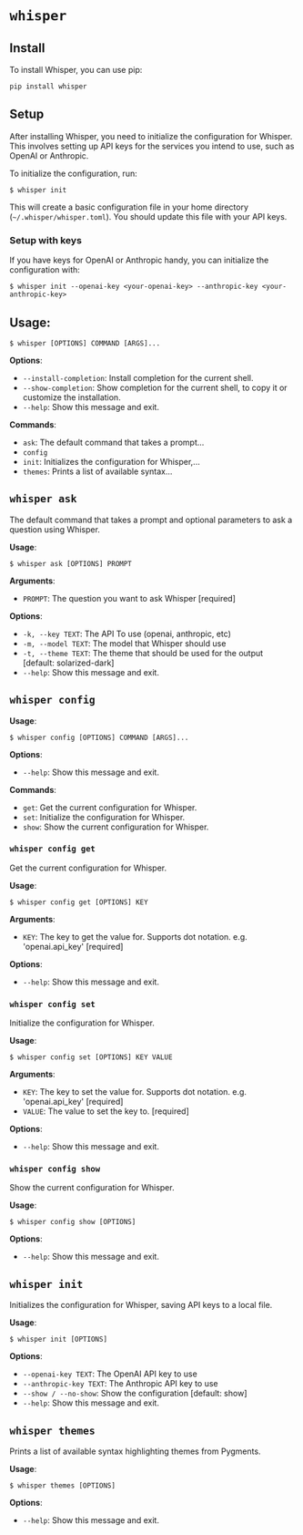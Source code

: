 # `whisper`

## Install

To install Whisper, you can use pip:

```console
pip install whisper
```

## Setup

After installing Whisper, you need to initialize the configuration for Whisper. This involves setting up API keys for the services you intend to use, such as OpenAI or Anthropic.

To initialize the configuration, run:

```console
$ whisper init
```

This will create a basic configuration file in your home directory (`~/.whisper/whisper.toml`).  You should update this file with your API keys.

### Setup with keys

If you have keys for OpenAI or Anthropic handy, you can initialize the configuration with:

```console
$ whisper init --openai-key <your-openai-key> --anthropic-key <your-anthropic-key>
```

## Usage:

```console
$ whisper [OPTIONS] COMMAND [ARGS]...
```

**Options**:

* `--install-completion`: Install completion for the current shell.
* `--show-completion`: Show completion for the current shell, to copy it or customize the installation.
* `--help`: Show this message and exit.

**Commands**:

* `ask`: The default command that takes a prompt...
* `config`
* `init`: Initializes the configuration for Whisper,...
* `themes`: Prints a list of available syntax...

## `whisper ask`

The default command that takes a prompt and optional parameters to ask a question using Whisper.

**Usage**:

```console
$ whisper ask [OPTIONS] PROMPT
```

**Arguments**:

* `PROMPT`: The question you want to ask Whisper  [required]

**Options**:

* `-k, --key TEXT`: The API To use (openai, anthropic, etc)
* `-m, --model TEXT`: The model that Whisper should use
* `-t, --theme TEXT`: The theme that should be used for the output  [default: solarized-dark]
* `--help`: Show this message and exit.

## `whisper config`

**Usage**:

```console
$ whisper config [OPTIONS] COMMAND [ARGS]...
```

**Options**:

* `--help`: Show this message and exit.

**Commands**:

* `get`: Get the current configuration for Whisper.
* `set`: Initialize the configuration for Whisper.
* `show`: Show the current configuration for Whisper.

### `whisper config get`

Get the current configuration for Whisper.

**Usage**:

```console
$ whisper config get [OPTIONS] KEY
```

**Arguments**:

* `KEY`: The key to get the value for.  Supports dot notation.  e.g. 'openai.api_key'  [required]

**Options**:

* `--help`: Show this message and exit.

### `whisper config set`

Initialize the configuration for Whisper.

**Usage**:

```console
$ whisper config set [OPTIONS] KEY VALUE
```

**Arguments**:

* `KEY`: The key to set the value for.  Supports dot notation.  e.g. 'openai.api_key'  [required]
* `VALUE`: The value to set the key to.  [required]

**Options**:

* `--help`: Show this message and exit.

### `whisper config show`

Show the current configuration for Whisper.

**Usage**:

```console
$ whisper config show [OPTIONS]
```

**Options**:

* `--help`: Show this message and exit.

## `whisper init`

Initializes the configuration for Whisper, saving API keys to a local file.

**Usage**:

```console
$ whisper init [OPTIONS]
```

**Options**:

* `--openai-key TEXT`: The OpenAI API key to use
* `--anthropic-key TEXT`: The Anthropic API key to use
* `--show / --no-show`: Show the configuration  [default: show]
* `--help`: Show this message and exit.

## `whisper themes`

Prints a list of available syntax highlighting themes from Pygments.

**Usage**:

```console
$ whisper themes [OPTIONS]
```

**Options**:

* `--help`: Show this message and exit.
